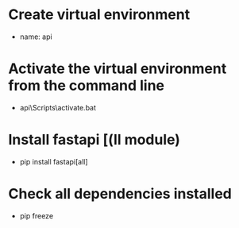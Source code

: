 # Create virtual environment 
- name: api
# Activate the virtual environment from the command line 
- api\Scripts\activate.bat
# Install fastapi [(ll module)
- pip install fastapi[all]
# Check all dependencies installed 
- pip freeze 

